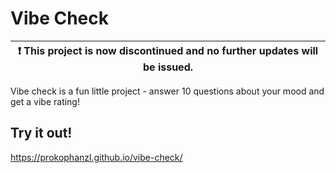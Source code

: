 # Vibe Check

| :exclamation: This project is now discontinued and no further updates will be issued. |
| ------------------------------------------------------------------------------------- |

Vibe check is a fun little project - answer 10 questions about your mood and get a vibe rating!

## Try it out!

https://prokophanzl.github.io/vibe-check/
